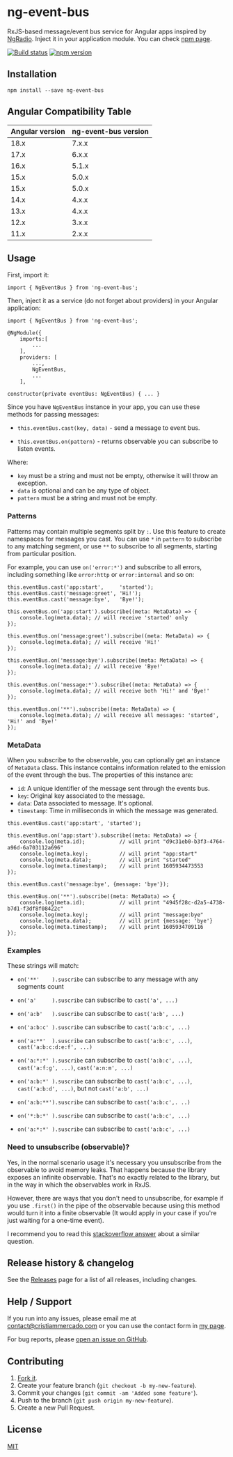 # ng-event-bus

RxJS-based message/event bus service for Angular apps inspired by [NgRadio](https://github.com/govorov/ng-radio). Inject it in your application module. You can check [npm page](https://www.npmjs.com/package/ng-event-bus).

[![Build status](https://circleci.com/gh/cristiammercado/ng-event-bus.svg?style=shield)](https://circleci.com/gh/cristiammercado/ng-event-bus)
[![npm version](https://badge.fury.io/js/ng-event-bus.svg)](https://badge.fury.io/js/ng-event-bus)

## Installation

`npm install --save ng-event-bus`

## Angular Compatibility Table

| Angular version | ng-event-bus version |
|-----------------|----------------------|
| 18.x            | 7.x.x                |
| 17.x            | 6.x.x                |
| 16.x            | 5.1.x                |
| 15.x            | 5.0.x                |
| 15.x            | 5.0.x                |
| 14.x            | 4.x.x                |
| 13.x            | 4.x.x                |
| 12.x            | 3.x.x                |
| 11.x            | 2.x.x                |

## Usage

First, import it:

`import { NgEventBus } from 'ng-event-bus';`

Then, inject it as a service (do not forget about providers) in your Angular application:

```
import { NgEventBus } from 'ng-event-bus';

@NgModule({
    imports:[
        ...
    ],
    providers: [
        ...,
        NgEventBus,
        ...
    ],
```

`constructor(private eventBus: NgEventBus) { ... }`

Since you have `NgEventBus` instance in your app, you can use these methods for passing messages:

* `this.eventBus.cast(key, data)` - send a message to event bus.

* `this.eventBus.on(pattern)` - returns observable you can subscribe to listen events.

Where:

- `key` must be a string and must not be empty, otherwise it will throw an exception.
- `data` is optional and can be any type of object.
- `pattern` must be a string and must not be empty.

### Patterns

Patterns may contain multiple segments split by `:`. Use this feature to create namespaces for messages you cast. You can use `*` in `pattern` to subscribe to any matching segment, or use `**` to subscribe to all segments, starting from particular position.

For example, you can use `on('error:*')` and subscribe to all errors, including something like `error:http` or `error:internal` and so on:

```
this.eventBus.cast('app:start',     'started');
this.eventBus.cast('message:greet', 'Hi!');
this.eventBus.cast('message:bye',   'Bye!');

this.eventBus.on('app:start').subscribe((meta: MetaData) => {
    console.log(meta.data); // will receive 'started' only
});

this.eventBus.on('message:greet').subscribe((meta: MetaData) => {
    console.log(meta.data); // will receive 'Hi!'
});

this.eventBus.on('message:bye').subscribe((meta: MetaData) => {
    console.log(meta.data); // will receive 'Bye!'
});

this.eventBus.on('message:*').subscribe((meta: MetaData) => {
    console.log(meta.data); // will receive both 'Hi!' and 'Bye!'
});

this.eventBus.on('**').subscribe((meta: MetaData) => {
    console.log(meta.data); // will receive all messages: 'started', 'Hi!' and 'Bye!'
});

```

### MetaData

When you subscribe to the observable, you can optionally get an instance of `MetaData` class. This instance contains information related to the emission of the event through the bus. The properties of this instance are:

- `id`: A unique identifier of the message sent through the events bus.
- `key`: Original key associated to the message.
- `data`: Data associated to message. It's optional.
- `timestamp`: Time in milliseconds in which the message was generated.

```
this.eventBus.cast('app:start', 'started');

this.eventBus.on('app:start').subscribe((meta: MetaData) => {
    console.log(meta.id);           // will print "d9c31eb0-b3f3-4764-a96d-6a703112a696"
    console.log(meta.key);          // will print "app:start"
    console.log(meta.data);         // will print "started"
    console.log(meta.timestamp);    // will print 1605934473553
});

```

```
this.eventBus.cast('message:bye', {message: 'bye'});

this.eventBus.on('**').subscribe((meta: MetaData) => {
    console.log(meta.id);           // will print "4945f28c-d2a5-4738-b7d1-f3df8f08422c"
    console.log(meta.key);          // will print "message:bye"
    console.log(meta.data);         // will print {message: 'bye'}
    console.log(meta.timestamp);    // will print 1605934709116
});

```

### Examples

These strings will match:

- `on('**'    ).suscribe` can subscribe to any message with any segments count

- `on('a'     ).suscribe` can subscribe to `cast('a', ...)`

- `on('a:b'   ).suscribe` can subscribe to `cast('a:b', ...)`

- `on('a:b:c' ).suscribe` can subscribe to `cast('a:b:c', ...)`

- `on('a:**'  ).suscribe` can subscribe to `cast('a:b:c', ...)`, `cast('a:b:c:d:e:f', ...)`

- `on('a:*:*' ).suscribe` can subscribe to `cast('a:b:c', ...)`, `cast('a:f:g', ...)`, `cast('a:n:m', ...)`

- `on('a:b:*' ).suscribe` can subscribe to `cast('a:b:c', ...)`, `cast('a:b:d', ...)`, but not `cast('a:b', ...)`

- `on('a:b:**').suscribe` can subscribe to `cast('a:b:c',. ..)`

- `on('*:b:*' ).suscribe` can subscribe to `cast('a:b:c', ...)`

- `on('a:*:*' ).suscribe` can subscribe to `cast('a:b:c', ...)`

### Need to unsubscribe (observable)?

Yes, in the normal scenario usage it's necessary you unsubscribe from the observable to avoid memory leaks. That happens because the library exposes an infinite observable. That's no exactly related to the library, but in the way in which the observables work in RxJS.

However, there are ways that you don't need to unsubscribe, for example if you use `.first()` in the pipe of the observable because using this method would turn it into a finite observable (It would apply in your case if you're just waiting for a one-time event).

I recommend you to read this [stackoverflow answer](https://stackoverflow.com/questions/50629357/rxjs-angular-unsubscribe-from-subjects/50633482#50633482) about a similar question.

## Release history & changelog

See the [Releases](https://github.com/cristiammercado/ng-event-bus/releases) page for a list of all releases, including changes.

## Help / Support

If you run into any issues, please email me at [contact@cristiammercado.com](mailto:contact@cristiammercado.com) or you can use the contact form in [my page](https://www.cristiammercado.com/en/#contact).

For bug reports, please [open an issue on GitHub](https://github.com/cristiammercado/ng-event-bus/issues/new).

## Contributing

1. [Fork it](https://github.com/cristiammercado/ng-event-bus).
2. Create your feature branch (`git checkout -b my-new-feature`).
3. Commit your changes (`git commit -am 'Added some feature'`).
4. Push to the branch (`git push origin my-new-feature`).
5. Create a new Pull Request.

## License

[MIT](https://github.com/cristiammercado/ng-event-bus/blob/master/LICENSE)
